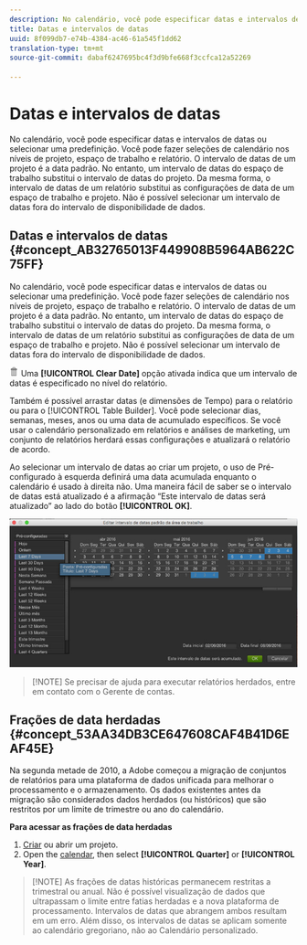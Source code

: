 ```yaml
---
description: No calendário, você pode especificar datas e intervalos de datas ou selecionar uma predefinição. Você pode fazer seleções de calendário nos níveis de projeto, espaço de trabalho e relatório. O intervalo de datas de um projeto é a data padrão. No entanto, um intervalo de datas do espaço de trabalho substitui o intervalo de datas do projeto. Da mesma forma, o intervalo de datas de um relatório substitui as configurações de data de um espaço de trabalho e projeto. Não é possível selecionar um intervalo de datas fora do intervalo de disponibilidade de dados.
title: Datas e intervalos de datas
uuid: 8f099db7-e74b-4384-ac46-61a545f1dd62
translation-type: tm+mt
source-git-commit: dabaf6247695bc4f3d9bfe668f3ccfca12a52269

---
```



# Datas e intervalos de datas

No calendário, você pode especificar datas e intervalos de datas ou selecionar uma predefinição. Você pode fazer seleções de calendário nos níveis de projeto, espaço de trabalho e relatório. O intervalo de datas de um projeto é a data padrão. No entanto, um intervalo de datas do espaço de trabalho substitui o intervalo de datas do projeto. Da mesma forma, o intervalo de datas de um relatório substitui as configurações de data de um espaço de trabalho e projeto. Não é possível selecionar um intervalo de datas fora do intervalo de disponibilidade de dados.

## Datas e intervalos de datas {#concept_AB32765013F449908B5964AB622C75FF}

No calendário, você pode especificar datas e intervalos de datas ou selecionar uma predefinição. Você pode fazer seleções de calendário nos níveis de projeto, espaço de trabalho e relatório. O intervalo de datas de um projeto é a data padrão. No entanto, um intervalo de datas do espaço de trabalho substitui o intervalo de datas do projeto. Da mesma forma, o intervalo de datas de um relatório substitui as configurações de data de um espaço de trabalho e projeto. Não é possível selecionar um intervalo de datas fora do intervalo de disponibilidade de dados.

![](assets/Delete_Standard.png) Uma **[!UICONTROL Clear Date]** opção ativada indica que um intervalo de datas é especificado no nível do relatório.

Também é possível arrastar datas (e dimensões de Tempo) para o relatório ou para o [!UICONTROL Table Builder]. Você pode selecionar dias, semanas, meses, anos ou uma data de acumulado específicos. Se você usar o calendário personalizado em relatórios e análises de marketing, um conjunto de relatórios herdará essas configurações e atualizará o relatório de acordo.

Ao selecionar um intervalo de datas ao criar um projeto, o uso de Pré-configurado à esquerda definirá uma data acumulada enquanto o calendário é usado à direita não. Uma maneira fácil de saber se o intervalo de datas está atualizado é a afirmação “Este intervalo de datas será atualizado” ao lado do botão **[!UICONTROL OK]**.

![](assets/daterange.jpeg)

>[!NOTE] Se precisar de ajuda para executar relatórios herdados, entre em contato com o Gerente de contas.

## Frações de data herdadas {#concept_53AA34DB3CE647608CAF4B41D6EAF45E}

Na segunda metade de 2010, a Adobe começou a migração de conjuntos de relatórios para uma plataforma de dados unificada para melhorar o processamento e o armazenamento. Os dados existentes antes da migração são considerados dados herdados (ou históricos) que são restritos por um limite de trimestre ou ano do calendário.

<!-- 

c_legacy_data.xml

 -->

**Para acessar as frações de data herdadas**

1. [Criar](/help/analyze/ad-hoc-analysis/c-getting-started.md) ou abrir um projeto.
1. Open the [calendar](/help/analyze/ad-hoc-analysis/c-dates.md), then select **[!UICONTROL Quarter]** or **[!UICONTROL Year]**.

>[!NOTE] As frações de datas históricas permanecem restritas a trimestral ou anual. Não é possível visualização de dados que ultrapassam o limite entre fatias herdadas e a nova plataforma de processamento. Intervalos de datas que abrangem ambos resultam em um erro. Além disso, os intervalos de datas se aplicam somente ao calendário gregoriano, não ao Calendário personalizado.

